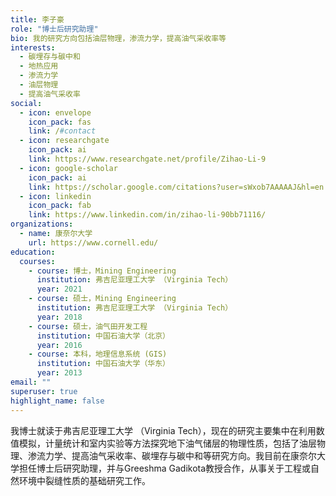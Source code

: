 ```yaml
---
title: 李子豪
role: "博士后研究助理"
bio: 我的研究方向包括油层物理，渗流力学，提高油气采收率等
interests:
  - 碳埋存与碳中和
  - 地热应用
  - 渗流力学
  - 油层物理
  - 提高油气采收率
social:
  - icon: envelope
    icon_pack: fas
    link: /#contact
  - icon: researchgate
    icon_pack: ai
    link: https://www.researchgate.net/profile/Zihao-Li-9
  - icon: google-scholar
    icon_pack: ai
    link: https://scholar.google.com/citations?user=sWxob7AAAAAJ&hl=en
  - icon: linkedin
    icon_pack: fab
    link: https://www.linkedin.com/in/zihao-li-90bb71116/
organizations:
  - name: 康奈尔大学
    url: https://www.cornell.edu/
education:
  courses:
    - course: 博士，Mining Engineering
      institution: 弗吉尼亚理工大学 （Virginia Tech）
      year: 2021
    - course: 硕士，Mining Engineering
      institution: 弗吉尼亚理工大学 （Virginia Tech）
      year: 2018
    - course: 硕士，油气田开发工程
      institution: 中国石油大学（北京）
      year: 2016
    - course: 本科，地理信息系统 (GIS)
      institution: 中国石油大学（华东）
      year: 2013
email: ""
superuser: true
highlight_name: false
---
```

我博士就读于弗吉尼亚理工大学 （Virginia Tech），现在的研究主要集中在利用数值模拟，计量统计和室内实验等方法探究地下油气储层的物理性质，包括了油层物理、渗流力学、提高油气采收率、碳埋存与碳中和等研究方向。我目前在康奈尔大学担任博士后研究助理，并与Greeshma Gadikota教授合作，从事关于工程或自然环境中裂缝性质的基础研究工作。
